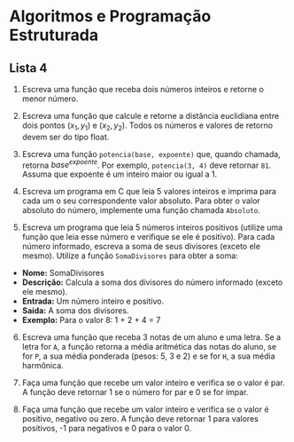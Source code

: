 # Algoritmos e Programação Estruturada

## Lista 4

1. Escreva uma função que receba dois números inteiros e retorne o menor número.

2. Escreva uma função que calcule e retorne a distância euclidiana entre dois pontos $(x_{1}, y_{1})$ e $(x_{2}, y_{2})$. Todos os números e valores de retorno devem ser do tipo float.

3. Escreva uma função `potencia(base, expoente)` que, quando chamada, retorna $base^{expoente}$. Por exemplo, `potencia(3, 4)` deve retornar `81`. Assuma que expoente é um inteiro maior ou igual a 1.

4. Escreva um programa em C que leia 5 valores inteiros e imprima para cada um o seu correspondente valor absoluto. Para obter o valor absoluto do número, implemente uma função chamada `Absoluto`.

5. Escreva um programa que leia 5 números inteiros positivos (utilize uma função que leia esse número e verifique se ele é positivo). Para cada número informado, escreva a soma de seus divisores (exceto ele mesmo). Utilize a função `SomaDivisores` para obter a soma:

- **Nome:** SomaDivisores
- **Descrição:** Calcula a soma dos divisores do número informado (exceto ele mesmo).
- **Entrada:** Um número inteiro e positivo.
- **Saída:** A soma dos divisores.
- **Exemplo:** Para o valor 8: 1 + 2 + 4 = 7

6. Escreva uma função que receba 3 notas de um aluno e uma letra. Se a letra for `A`, a função retorna a média aritmética das notas do aluno, se for `P`, a sua média ponderada (pesos: 5, 3 e 2) e se for `H`, a sua média harmônica.

7. Faça uma função que recebe um valor inteiro e verifica se o valor é par. A função deve retornar 1 se o número for par e 0 se for ímpar.

8. Faça uma função que recebe um valor inteiro e verifica se o valor é positivo, negativo ou zero. A função deve retornar 1 para valores positivos, -1 para negativos e 0 para o valor 0.
